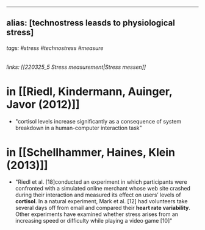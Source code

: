 
---
alias: [technostress leasds to physiological stress]
---
###### tags: #stress #technostress #measure 
###### links: [[220325_5  Stress measurement|Stress messen]]

# in [[Riedl, Kindermann, Auinger, Javor (2012)]]
- "cortisol levels increase significantly as a consequence of system breakdown in a human-computer interaction task"
# in [[Schellhammer, Haines, Klein (2013)]]
- "Riedl et al. [18]conducted an experiment in which participants were confronted with a simulated online merchant whose web site crashed during their interaction and measured its effect on users’ levels of **cortisol**. In a natural experiment, Mark et al. [12] had  volunteers take several days off from email and compared their **heart rate variability**. Other experiments have examined whether stress arises from an increasing speed or difficulty while playing a video game [10]"